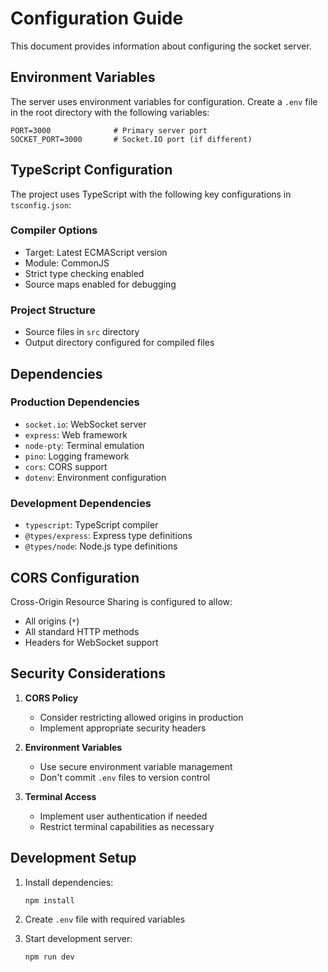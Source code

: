 # Configuration Guide

This document provides information about configuring the socket server.

## Environment Variables

The server uses environment variables for configuration. Create a `.env` file in the root directory with the following variables:

```env
PORT=3000              # Primary server port
SOCKET_PORT=3000       # Socket.IO port (if different)
```

## TypeScript Configuration

The project uses TypeScript with the following key configurations in `tsconfig.json`:

### Compiler Options
- Target: Latest ECMAScript version
- Module: CommonJS
- Strict type checking enabled
- Source maps enabled for debugging

### Project Structure
- Source files in `src` directory
- Output directory configured for compiled files

## Dependencies

### Production Dependencies
- `socket.io`: WebSocket server
- `express`: Web framework
- `node-pty`: Terminal emulation
- `pino`: Logging framework
- `cors`: CORS support
- `dotenv`: Environment configuration

### Development Dependencies
- `typescript`: TypeScript compiler
- `@types/express`: Express type definitions
- `@types/node`: Node.js type definitions

## CORS Configuration

Cross-Origin Resource Sharing is configured to allow:
- All origins (`*`)
- All standard HTTP methods
- Headers for WebSocket support

## Security Considerations

1. **CORS Policy**
   - Consider restricting allowed origins in production
   - Implement appropriate security headers

2. **Environment Variables**
   - Use secure environment variable management
   - Don't commit `.env` files to version control

3. **Terminal Access**
   - Implement user authentication if needed
   - Restrict terminal capabilities as necessary

## Development Setup

1. Install dependencies:
   ```bash
   npm install
   ```

2. Create `.env` file with required variables

3. Start development server:
   ```bash
   npm run dev
   ```
